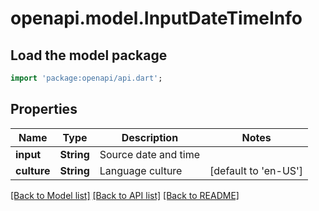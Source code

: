 # openapi.model.InputDateTimeInfo

## Load the model package
```dart
import 'package:openapi/api.dart';
```

## Properties
Name | Type | Description | Notes
------------ | ------------- | ------------- | -------------
**input** | **String** | Source date and time | 
**culture** | **String** | Language culture | [default to 'en-US']

[[Back to Model list]](../README.md#documentation-for-models) [[Back to API list]](../README.md#documentation-for-api-endpoints) [[Back to README]](../README.md)


